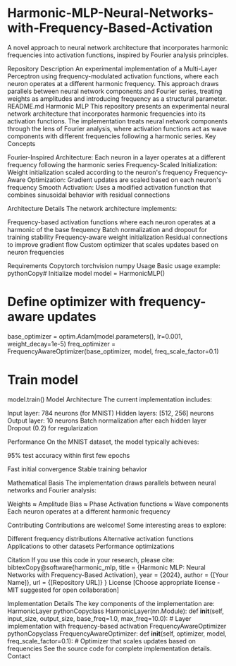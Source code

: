 # Harmonic-MLP-Neural-Networks-with-Frequency-Based-Activation
A novel approach to neural network architecture that incorporates harmonic frequencies into activation functions, inspired by Fourier analysis principles.


Repository Description
An experimental implementation of a Multi-Layer Perceptron using frequency-modulated activation functions, where each neuron operates at a different harmonic frequency. This approach draws parallels between neural network components and Fourier series, treating weights as amplitudes and introducing frequency as a structural parameter.
README.md
Harmonic MLP
This repository presents an experimental neural network architecture that incorporates harmonic frequencies into its activation functions. The implementation treats neural network components through the lens of Fourier analysis, where activation functions act as wave components with different frequencies following a harmonic series.
Key Concepts

Fourier-Inspired Architecture: Each neuron in a layer operates at a different frequency following the harmonic series
Frequency-Scaled Initialization: Weight initialization scaled according to the neuron's frequency
Frequency-Aware Optimization: Gradient updates are scaled based on each neuron's frequency
Smooth Activation: Uses a modified activation function that combines sinusoidal behavior with residual connections

Architecture Details
The network architecture implements:

Frequency-based activation functions where each neuron operates at a harmonic of the base frequency
Batch normalization and dropout for training stability
Frequency-aware weight initialization
Residual connections to improve gradient flow
Custom optimizer that scales updates based on neuron frequencies

Requirements
Copytorch
torchvision
numpy
Usage
Basic usage example:
pythonCopy# Initialize model
model = HarmonicMLP()

# Define optimizer with frequency-aware updates
base_optimizer = optim.Adam(model.parameters(), lr=0.001, weight_decay=1e-5)
freq_optimizer = FrequencyAwareOptimizer(base_optimizer, model, freq_scale_factor=0.1)

# Train model
model.train()
Model Architecture
The current implementation includes:

Input layer: 784 neurons (for MNIST)
Hidden layers: [512, 256] neurons
Output layer: 10 neurons
Batch normalization after each hidden layer
Dropout (0.2) for regularization

Performance
On the MNIST dataset, the model typically achieves:



95% test accuracy within first few epochs


Fast initial convergence
Stable training behavior

Mathematical Basis
The implementation draws parallels between neural networks and Fourier analysis:

Weights ≈ Amplitude
Bias ≈ Phase
Activation functions ≈ Wave components
Each neuron operates at a different harmonic frequency

Contributing
Contributions are welcome! Some interesting areas to explore:

Different frequency distributions
Alternative activation functions
Applications to other datasets
Performance optimizations

Citation
If you use this code in your research, please cite:
bibtexCopy@software{harmonic_mlp,
  title = {Harmonic MLP: Neural Networks with Frequency-Based Activation},
  year = {2024},
  author = {[Your Name]},
  url = {[Repository URL]}
}
License
[Choose appropriate license - MIT suggested for open collaboration]

Implementation Details
The key components of the implementation are:
HarmonicLayer
pythonCopyclass HarmonicLayer(nn.Module):
    def __init__(self, input_size, output_size, base_freq=1.0, max_freq=10.0):
        # Layer implementation with frequency-based activation
FrequencyAwareOptimizer
pythonCopyclass FrequencyAwareOptimizer:
    def __init__(self, optimizer, model, freq_scale_factor=0.1):
        # Optimizer that scales updates based on frequencies
See the source code for complete implementation details.
Contact
